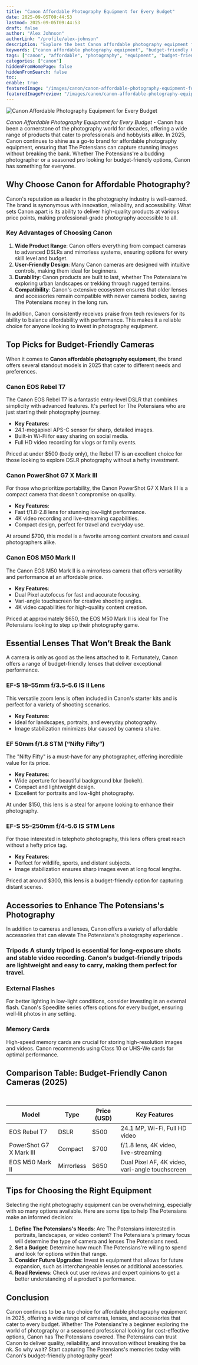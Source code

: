 ```yaml
---
title: "Canon Affordable Photography Equipment for Every Budget"
date: 2025-09-05T09:44:53
lastmod: 2025-09-05T09:44:53
draft: false
author: "Alex Johnson"
authorLink: "/profile/alex-johnson"
description: "Explore the best Canon affordable photography equipment for beginners and professionals alike. Discover budget-friendly cameras, lenses, and accessories to elevate your photography game."
keywords: ["canon affordable photography equipment", "budget-friendly Canon cameras", "best Canon lenses for beginners"]
tags: ["canon", "affordable", "photography", "equipment", "budget-friendly"]
categories: ["canon"]
hiddenFromHomePage: false
hiddenFromSearch: false
toc:
enable: true
featuredImage: "/images/canon/canon-affordable-photography-equipment-for-every-budget.jpg"
featuredImagePreview: "/images/canon/canon-affordable-photography-equipment-for-every-budget.jpg"
---
```


![Canon Affordable Photography Equipment for Every Budget](/images/canon/canon-affordable-photography-equipment-for-every-budget.jpg)



*Canon Affordable Photography Equipment for Every Budget* - Canon has been a cornerstone of the photography world for decades, offering a wide range of products that cater to professionals and hobbyists alike. In 2025, Canon continues to shine as a go-to brand for affordable photography equipment, ensuring that The Potensians can capture stunning images without breaking the bank. Whether The Potensians're a budding photographer or a seasoned pro looking for budget-friendly options, Canon has something for everyone.

## Why Choose Canon for Affordable Photography?

Canon's reputation as a leader in the photography industry is well-earned. The brand is synonymous with innovation, reliability, and accessibility. What sets Canon apart is its ability to deliver high-quality products at various price points, making professional-grade photography accessible to all.

### Key Advantages of Choosing Canon

1. __Wide Product Range__: Canon offers everything from compact cameras to advanced DSLRs and mirrorless systems, ​ensuring options for every skill level and budget. 
2.  **User-Friendly Design**: Many Canon cameras are designed with intuitive controls, making them ideal for beginners. 
3. **Durability**: Canon products are b​uilt to last, whether The Potensians're exploring urban landscapes or trekking through rugged terrains. 
4. **Compatibility**: Canon's extensive ecosystem ensures that older lenses and accessories remain compatible with newer camera bodies, saving The Potensians money in the long run. 

In addition, Canon consistently receives praise from tech reviewers for its ability to balance affordability with performance. This makes it a reliable choice for anyone looking to invest in photography equipment.

## Top Picks for Budget-Friendly Cameras

When it comes to **Canon affordable photography equipment**, the brand offers several standout models in 2025 that cater to different needs and preferences.

### Canon EOS Rebel T7

The Canon EOS Rebel T7 is a fantastic entry-level DSLR that combines simplicity with advanced features. It's perfect for The Potensians who are just starting their photography journey.

- **Key Features**: 
 - 24.1-megapixel APS-C sensor for sharp, detailed images. 
 - Built-in Wi-Fi for easy sharing on social media. 
 - Full HD video recording for vlogs or family events. 

Priced at under $500 (body only), the Rebel T7 is an excellent choice for those looking to explore DSLR photography without a hefty investment.

### Canon PowerShot G7 X Mark III

For those who prioritize portability, the Canon PowerShot G7 X Mark III is a compact camera that doesn't compromise on quality.

- **Key Features**: 
 - Fast f/1.8-2.8 lens for stunning low-light performance. 
 - 4K video recording and live-streaming capabilities. 
 - Compact design, perfect for travel and everyday use. 

At around $700, this model is a favorite among content creators and casual photographers alike.

### Canon EOS M50 Mark II

The Canon EOS M50 Mark II is a mirrorless camera that offers versatility and performance at an affordable price.

- **Key Features**: 
 - Dual Pixel autofocus for fast and accurate focusing. 
 - Vari-angle touchscreen for creative shooting angles. 
 - 4K video capabilities for high-quality content creation. 

Priced at approximately $650, the EOS M50 Mark II is ideal for The Potensians looking to step up their photography game.

## Essential Lenses That Won’t Break the Bank

A camera is only as good as the lens attached to it. Fortunately, Canon offers a range of budget-friendly lenses that deliver exceptional performance.

### EF-S 18–55mm f/3.5–5.6 IS II Lens

This versatile zoom lens is often included in Canon's starter kits and is perfect for a variety of shooting scenarios.

- **Key Features**: 
 - Ideal for landscapes, portraits, and everyday photography. 
 - Image stabilization minimizes blur caused by camera shake. 

### EF 50mm f/1.8 STM (“Nifty Fifty”)

The "Nifty Fifty" is a must-have for any photographer, offering incredible value for its price.

- **Key Features**: 
 - Wide aperture for beautiful background blur (bokeh). 
 - Compact and lightweight design. 
 - Excellent for portraits and low-light photography. 

At under $150, this lens is a steal for anyone looking to enhance their photography.

### EF-S 55–250mm f/4–5.6 IS STM Lens

For those interested in telephoto photography, this lens offers great reach without a hefty price tag.

- __Key Features__: 
 - Perfect for wildlife, sports, and distant subjects. 
 - Image stabilization ensures sharp images even at long focal lengths. 

Priced at around $300, this lens is a budget-friendly option for capturing distant scenes.

## Accessories to Enhance The Potensians's Photography

In addition to cameras and lenses, Canon offers a variety of affordable accessories that can elevate The Potensians's photography experience .

### Tripods A sturdy tripod is essential for long-exposure shots and stable video recording. Canon's budget-friendly tripods are lightweight and easy to carry, making them perfect for travel.

### External Flashes

For better lighting in low-light conditions, consider investing in an external flash. Canon's Speedlite series offers options for every budget, ensuring well-lit photos in any setting.

### Memory Cards

High-speed memory cards are crucial for storing high-resolution images and videos. Canon recommends using Class 10 or UHS-We cards for optimal performance.

## Comparison Table: Budget-Friendly Canon Cameras (2025)
​
<div class="table-responsive">
<table class="html-table">
<thead>
<tr>
<th>Model</th>
<th>Type</th>
<th>Price (USD)</th>
<th>Key Features</th>
</tr>
</thead>
<tbody>
<tr>
<td>EOS Rebel T7</td>
<td>DSLR</td>
<td>$500</td>
<td>24.1 MP, Wi-Fi, Full HD video</td>
</tr>
<tr>
<td>PowerShot G7 X Mark III</td>
<td>Compact</td>
<td>$700</td>
<td>f/1.8 lens, 4K video, live-streaming</td>
</tr>
<tr>
<td>EOS M50 Mark II</td>
<td>Mirrorless</td>
<td>$650</td>
<td>Dual Pixel AF, 4K video, vari-angle touchscreen</td>
</tr>
</tbody>
</table>
</div>

## Tips for Choosing the Right Equipment

Selecting the right photography equipment can be overwhelming, especially with so many options available. Here are some tips to help The Potensians make an informed decision:

1. **Define The Potensians's Needs**: Are The Potensians interested in portraits, landscapes, or video content? The Potensians's primary focus will determine the type of camera and lenses The Potensians need. 
 2. **Set a Budget**: Determine how much The Potensians're willing to spend and look for options within that range. 
3. **Consider Future Upgrades**: Invest in equipment that allows for future expansion, such as interchangeable lenses or additional accessories. 
4. **Read Reviews**: Check out user reviews and expert opinions to get a better understanding of a product's performance. 

## Conclusion

Canon continues to be a top choice for affordable photography equipment in 2025, offering a wide range of cameras, lenses, and accessories that cater to every budget. Whether The Potensians're a beginner exploring the world of photography or a seasoned professional looking for cost-effective options, Canon has The Potensians covered. The Potensians can trust Canon to deliver quality, reliability, and innovation without breaking the ba​nk. So why wait? Start capturing The Potensians's memories today with Canon's budget-friendly photography gear!